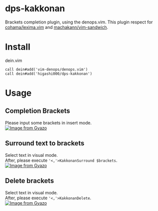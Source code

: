 # dps-kakkonan
Brackets completion plugin, using the denops.vim.
This plugin respect for [cohama/lexima.vim](https://github.com/cohama/lexima.vim) and [machakann/vim-sandwich](https://github.com/machakann/vim-sandwich).

# Install
dein.vim
```
call dein#add('vim-denops/denops.vim')
call dein#add('higashi000/dps-kakkonan')
```

# Usage
## Completion Brackets
Please input some brackets in insert mode.<br>
[![Image from Gyazo](https://i.gyazo.com/977511c3215785e40f41329fdabb5bb4.gif)](https://gyazo.com/977511c3215785e40f41329fdabb5bb4)

## Surround text to brackets
Select text in visual mode.<br>
After, please execute `'<,'>KakkonanSurround $brackets`.<br>
[![Image from Gyazo](https://i.gyazo.com/5a26d3728eab1dadf90b6c15a6aea632.gif)](https://gyazo.com/5a26d3728eab1dadf90b6c15a6aea632)

## Delete brackets
Select text in visual mode.<br>
After, please execute `'<,'>KakkonanDelete`.<br>
[![Image from Gyazo](https://i.gyazo.com/8fd7611abd5748bcdf5da53b443eacd3.gif)](https://gyazo.com/8fd7611abd5748bcdf5da53b443eacd3)

